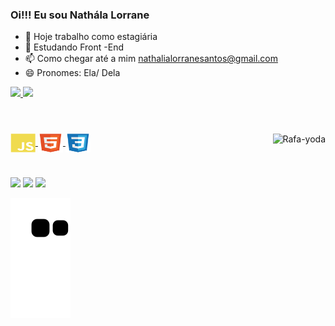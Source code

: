 ###  Oi!!! Eu sou Nathála Lorrane 


- 🔭 Hoje trabalho como estagiária 
- 🌱 Estudando Front -End 
- 📫 Como chegar até a mim  nathalialorranesantos@gmail.com
- 😄 Pronomes: Ela/ Dela 

<div>
  <a href="https://github.com/NathaliaLorrane">
  <img height="180em" src="https://github-readme-stats.vercel.app/api?username=NathaliaLorrane&show_icons=true&theme=cobalt&include_all_commits=true&count_private=true"/>
  <img height="180em" src="https://github-readme-stats.vercel.app/api/top-langs/?username=NathaliaLorrane&layout=compact&langs_count=7&theme=cobalt"/>
</div>
  
  #
  
  
  <div style="display: inline_block"><br>
  <img align="center" alt="Rafa-Js" height="30" width="40" src="https://raw.githubusercontent.com/devicons/devicon/master/icons/javascript/javascript-plain.svg">
 <img align="center" alt="Rafa-HTML" height="30" width="40" src="https://raw.githubusercontent.com/devicons/devicon/master/icons/html5/html5-original.svg">
  <img align="center" alt="Rafa-CSS" height="30" width="40" src="https://raw.githubusercontent.com/devicons/devicon/master/icons/css3/css3-original.svg">
 <img align="right" alt="Rafa-yoda" src="https://cdn.discordapp.com/attachments/795358919417397249/825430589581688872/hi.gif">
</div>
  
  #
  
  <div> 
  
  <a href="https://instagram.com/NathaliaLorelai" target="_blank"><img src="https://img.shields.io/badge/-Instagram-%23E4405F?style=for-the-badge&logo=instagram&logoColor=white" target="_blank"></a>
    <a href = "mailto:nathalialorranesantos@gmail.com"><img src="https://img.shields.io/badge/-Gmail-%23333?style=for-the-badge&logo=gmail&logoColor=white" target="_blank"></a>
    <a href="https://www.linkedin.com/in/nathálialorranedos-santos/" target="_blank"><img src="https://img.shields.io/badge/-LinkedIn-%230077B5?style=for-the-badge&logo=linkedin&logoColor=white" target="_blank"></a> 
 	
  
  
 
  ![Snake animation](https://github.com/rafaballerini/rafaballerini/blob/output/github-contribution-grid-snake.svg)
 
</div>

